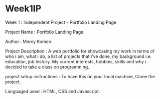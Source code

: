 # Week1IP
Week 1 : Independent Project - Portfolio Landing Page

Project Name : Portfolio Landing Page.

Author : Mercy Komen

Project Description : A web portfolio for showcasing my work in terms of who i am, what i do, a list of projects that i've done, my background i.e. education, job history. My current interests, hobbies, skills and why i decided to take a class on programming.

project setup instructions : To have this on your local machine, Clone the project.

Languaged used : HTML, CSS and Javascript.
